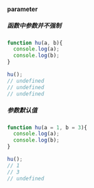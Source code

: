#### parameter

##### 函数中参数并不强制
```js
function hu(a, b){
  console.log(a);
  console.log(b);
}

hu();
// undefined
// undefined
// undefined
```

##### 参数默认值
```js
function hu(a = 1, b = 3){
  console.log(a);
  console.log(b);
}

hu();
// 1
// 3
// undefined
```
